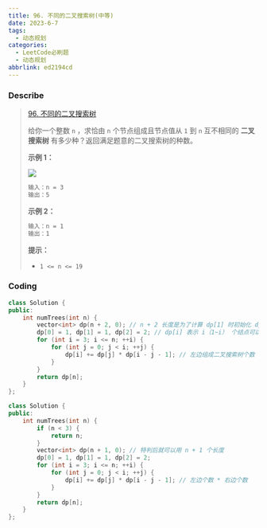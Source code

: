 ```yaml
---
title: 96. 不同的二叉搜索树(中等)
date: 2023-6-7
tags:
  - 动态规划
categories:
  - LeetCode必刷题
  - 动态规划
abbrlink: ed2194cd
---
```


### Describe

> [96. 不同的二叉搜索树](https://leetcode.cn/problems/unique-binary-search-trees/)
>
> 给你一个整数 `n` ，求恰由 `n` 个节点组成且节点值从 `1` 到 `n` 互不相同的 **二叉搜索树** 有多少种？返回满足题意的二叉搜索树的种数。
>
>  
>
> **示例 1：**
>
> ![](https://s1.vika.cn/space/2023/06/08/ffbb79f663c847b6a51d6b2183eae73b)
>
> ```txt
> 输入：n = 3
> 输出：5
> ```
>
> **示例 2：**
>
> ```txt
> 输入：n = 1
> 输出：1
> ```
>
>  
>
> **提示：**
>
> - `1 <= n <= 19`

### Coding

```cpp
class Solution {
public:
    int numTrees(int n) {
        vector<int> dp(n + 2, 0); // n + 2 长度是为了计算 dp[1] 时初始化 dp[2] 不越界 
        dp[0] = 1, dp[1] = 1, dp[2] = 2; // dp[i] 表示 i（1~i） 个结点可以组成的二叉搜索树的个数
        for (int i = 3; i <= n; ++i) {
            for (int j = 0; j < i; ++j) {
                dp[i] += dp[j] * dp[i - j - 1]; // 左边组成二叉搜索树个数 * 左边组成二叉搜索树个数
            }
        }
        return dp[n];
    }
};
```

```cpp
class Solution {
public:
    int numTrees(int n) {
        if (n < 3) {
            return n;
        }
        vector<int> dp(n + 1, 0); // 特判后就可以用 n + 1 个长度
        dp[0] = 1, dp[1] = 1, dp[2] = 2;
        for (int i = 3; i <= n; ++i) {
            for (int j = 0; j < i; ++j) {
                dp[i] += dp[j] * dp[i - j - 1]; // 左边个数 * 右边个数
            }
        }
        return dp[n];
    }
};
```

